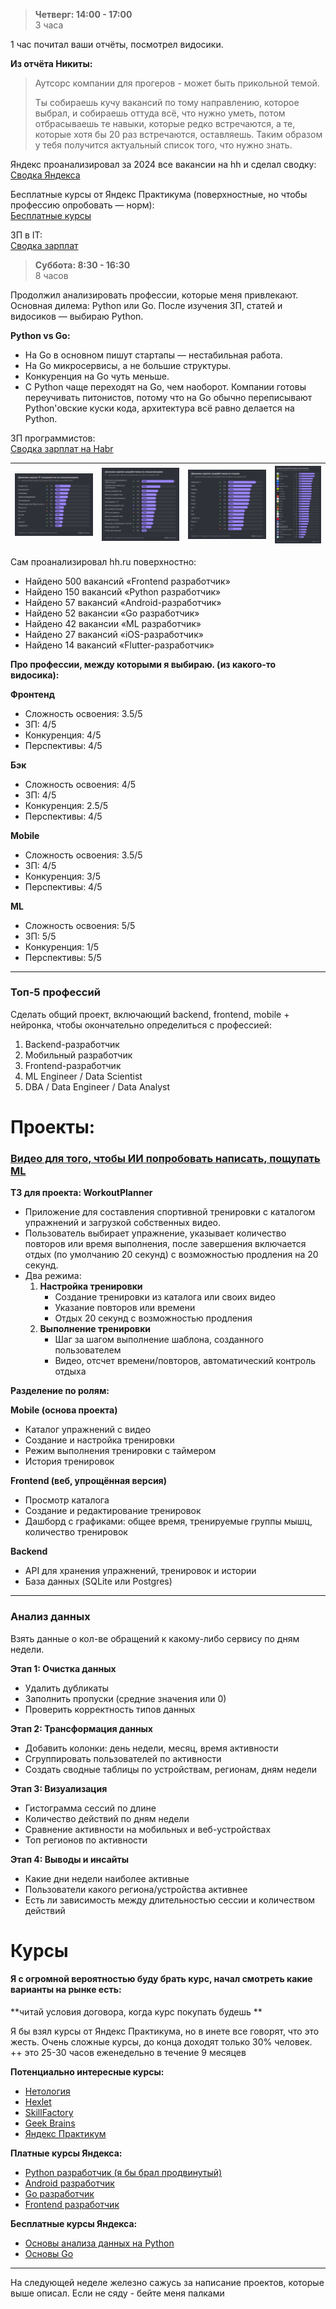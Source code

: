 > **Четверг: 14:00 - 17:00**  
> 3 часа  

1 час почитал ваши отчёты, посмотрел видосики.  

**Из отчёта Никиты:**  
> Аутсорс компании для прогеров - может быть прикольной темой.  
> 
> Ты собираешь кучу вакансий по тому направлению, которое выбрал, и собираешь оттуда всё, что нужно уметь, потом отбрасываешь те навыки, которые редко встречаются, а те, которые хотя бы 20 раз встречаются, оставляешь. Таким образом у тебя получится актуальный список того, что нужно знать.  

Яндекс проанализировал за 2024 все вакансии на hh и сделал сводку:  
[Сводка Яндекса](https://practicum.yandex.ru/trainer/start-in-programming/lesson/3819b4ba-f482-4dc9-b86c-811ed687fa59/)  

Бесплатные курсы от Яндекс Практикума (поверхностные, но чтобы профессию опробовать — норм):  
[Бесплатные курсы](https://practicum.yandex.ru/promo/freetracks-ads/?from=start-in-it_freetracks)  

ЗП в IT:  
[Сводка зарплат](https://career.habr.com/salaries?qualification=All&spec_aliases%5B%5D=ml-engineer)  

<div style="page-break-before: always;"></div>

> **Суббота: 8:30 - 16:30**  
> 8 часов  

Продолжил анализировать профессии, которые меня привлекают. Основная дилема: Python или Go. После изучения ЗП, статей и видосиков — выбираю Python.  

**Python vs Go:**  
- На Go в основном пишут стартапы — нестабильная работа.  
- На Go микросервисы, а не большие структуры.  
- Конкуренция на Go чуть меньше.  
- С Python чаще переходят на Go, чем наоборот. Компании готовы переучивать питонистов, потому что на Go обычно переписывают Python'овские куски кода, архитектура всё равно делается на Python.  

ЗП программистов:  
[Сводка зарплат на Habr](https://habr.com/ru/specials/936618/)  

| ![alt text](image-8.png) | ![alt text](image-9.png) | ![alt text](image-10.png) | ![alt text](image-11.png) |
|---------------------------|--------------------------|---------------------------|---------------------------|  

Сам проанализировал hh.ru поверхностно:  
- Найдено 500 вакансий «Frontend разработчик»  
- Найдено 150 вакансий «Python разработчик»  
- Найдено 57 вакансий «Android-разработчик»  
- Найдено 52 вакансии «Go разработчик»  
- Найдено 42 вакансии «ML разработчик»  
- Найдено 27 вакансий «iOS-разработчик»  
- Найдено 14 вакансий «Flutter-разработчик»  

<div style="page-break-before: always;"></div>

**Про профессии, между которыми я выбираю. (из какого-то видосика):**  

**Фронтенд**  
- Сложность освоения: 3.5/5  
- ЗП: 4/5  
- Конкуренция: 4/5  
- Перспективы: 4/5  

**Бэк**  
- Сложность освоения: 4/5  
- ЗП: 4/5  
- Конкуренция: 2.5/5  
- Перспективы: 4/5  

**Mobile**  
- Сложность освоения: 3.5/5  
- ЗП: 4/5  
- Конкуренция: 3/5  
- Перспективы: 4/5  

**ML**  
- Сложность освоения: 5/5  
- ЗП: 5/5  
- Конкуренция: 1/5  
- Перспективы: 5/5  



---

### Топ-5 профессий

Сделать общий проект, включающий backend, frontend, mobile + нейронка, чтобы окончательно определиться с профессией:  
1. Backend-разработчик  
2. Мобильный разработчик  
3. Frontend-разработчик  
4. ML Engineer / Data Scientist  
5. DBA / Data Engineer / Data Analyst  

# **Проекты:**  

### [Видео для того, чтобы ИИ попробовать написать, пощупать ML](https://www.youtube.com/watch?v=tihq_bLfk08)   

**ТЗ для проекта: WorkoutPlanner**  
- Приложение для составления спортивной тренировки с каталогом упражнений и загрузкой собственных видео.  
- Пользователь выбирает упражнение, указывает количество повторов или время выполнения, после завершения включается отдых (по умолчанию 20 секунд) с возможностью продления на 20 секунд.  
- Два режима:  
  1. **Настройка тренировки**  
     - Создание тренировки из каталога или своих видео  
     - Указание повторов или времени  
     - Отдых 20 секунд с возможностью продления  
  2. **Выполнение тренировки**  
     - Шаг за шагом выполнение шаблона, созданного пользователем
     - Видео, отсчет времени/повторов, автоматический контроль отдыха  

**Разделение по ролям:**  

**Mobile (основа проекта)**  
- Каталог упражнений с видео  
- Создание и настройка тренировки  
- Режим выполнения тренировки с таймером  
- История тренировок  

**Frontend (веб, упрощённая версия)**  
- Просмотр каталога  
- Создание и редактирование тренировок  
- Дашборд с графиками: общее время, тренируемые группы мышц, количество тренировок  

**Backend**  
- API для хранения упражнений, тренировок и истории  
- База данных (SQLite или Postgres)  

---

### Анализ данных

Взять данные о кол-ве обращений к какому-либо сервису по дням недели.

**Этап 1: Очистка данных**  
- Удалить дубликаты  
- Заполнить пропуски (средние значения или 0)  
- Проверить корректность типов данных  

**Этап 2: Трансформация данных**  
- Добавить колонки: день недели, месяц, время активности  
- Сгруппировать пользователей по активности  
- Создать сводные таблицы по устройствам, регионам, дням недели  

**Этап 3: Визуализация**  
- Гистограмма сессий по длине  
- Количество действий по дням недели  
- Сравнение активности на мобильных и веб-устройствах  
- Топ регионов по активности  

**Этап 4: Выводы и инсайты**  
- Какие дни недели наиболее активные  
- Пользователи какого региона/устройства активнее  
- Есть ли зависимость между длительностью сессии и количеством действий  


<div style="page-break-before: always;"></div>


# Курсы

#### Я с огромной вероятностью буду брать курс, начал смотреть какие варианты на рынке есть:

**читай условия договора, когда курс покупать будешь **

Я бы взял курсы от Яндекс Практикума, но в инете все говорят, что это жесть. Очень сложные курсы, до конца доходят только 30% человек. 
++ это 25-30 часов еженедельно в течение 9 месяцев

**Потенциально интересные курсы:**  
- [Нетология](https://netology.ru/programs/python#/)  
- [Hexlet](https://ru.hexlet.io/programs/python)  
- [SkillFactory](https://skillfactory.ru/python-developer)  
- [Geek Brains](https://gb.ru/geek_university/developer/programmer/python-gb)  
- [Яндекс Практикум](https://start.practicum.yandex/go-basics/?from=catalog)  

**Платные курсы Яндекса:**  
- [Python разработчик (я бы брал продвинутый)](https://practicum.yandex.ru/backend-developer/?from=catalog)  
- [Android разработчик](https://practicum.yandex.ru/android-developer/?from=catalog)  
- [Go разработчик](https://practicum.yandex.ru/go-developer-basic/?from=catalog)  
- [Frontend разработчик](https://practicum.yandex.ru/courses/frontend-developer-test/?from=catalog)  

**Бесплатные курсы Яндекса:**  
- [Основы анализа данных на Python](https://start.practicum.yandex/data-analysis-basic/?from=catalog)  
- [Основы Go](https://start.practicum.yandex/go-basics/?from=catalog)  

---

На следующей неделе железно сажусь за написание проектов, которые выше описал. 
Если не сяду - бейте меня палками